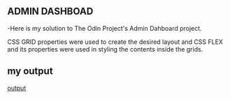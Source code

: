 ## ADMIN DASHBOAD
-Here is my solution to The Odin Project's Admin Dahboard project.

CSS GRID properties were used to create the desired layout and CSS FLEX and its properties were used in styling the contents inside the grids.
## my output

[output](./Screenshot%202024-02-24%20at%2021-11-56%20Admin%20Dashboard.png)

